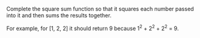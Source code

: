 Complete the square sum function so that it squares each number passed into it and then sums the results together.

For example, for [1, 2, 2] it should return 9 because 1<sup>2</sup> + 2<sup>2</sup> + 2<sup>2</sup> = 9.
